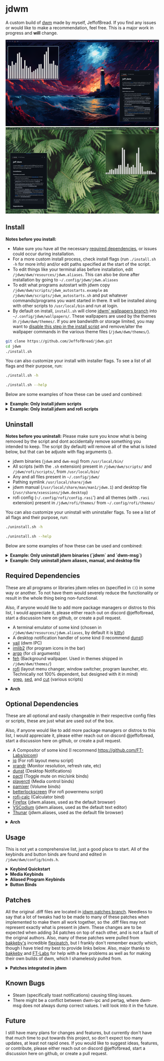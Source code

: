 # jdwm

A custom build of [dwm](https://dwm.suckless.org/) made by myself, JeffofBread. If you find any issues or would like to make a recommendation, feel free. This is a major work in progress and **will** change.

<img src="https://github.com/JeffofBread/jdwm/blob/screenshots/jdwm_storm.png"> 
<img src="https://github.com/JeffofBread/jdwm/blob/screenshots/jdwm_lush.png">

## Install

**Notes before you install:**
 - Make sure you have all the necessary [required dependencies](#required-dependencies), or issues could occur during installation.
 - For a more custom install process, check install flags (run `./install.sh -h` for more info) and/or edit paths specified at the start of the script.
 - To edit things like your terminal alias before installation, edit `/jdwm/dwm/resources/jdwm.aliases`. This can also be done after installation by going to `~/.config/jdwm/jdwm.aliases`
 - To edit what programs autostart with jdwm copy `/jdwm/dwm/scripts/jdwm_autostarts.example` as `/jdwm/dwm/scripts/jdwm_autostarts.sh` and put whatever commands/programs you want started in there. It will be installed along with other scripts to `/usr/local/bin` and run at login.
 - By default on install, `install.sh` will clone [jdwm' wallpapers branch](https://github.com/JeffofBread/jdwm/tree/wallpapers) into `~/.config/jdwm/wallpapers/`. These wallpapers are used by the themes in `/jdwm/dwm/themes/`. If you are bandwidth or storage limited, you may want to [disable this step in the install script](https://github.com/JeffofBread/jdwm/blob/2785f37afb877c014ec3e551911a805ec216c1cf/install.sh#L235) and remove/alter the wallpaper commands in the various theme files (`/jdwm/dwm/themes/`).

```bash
git clone https://github.com/JeffofBread/jdwm.git
cd jdwm
./install.sh
```

You can also customize your install with installer flags. To see a list of all flags and their purpose, run:

```bash
./install.sh -h
```
```bash
./install.sh --help
```

Below are some examples of how these can be used and combined:

<details><summary><b>Example: Only install jdwm scripts</b></summary>

```bash
./install -js
```
```bash
./install --jdwm-scripts
```
</details>

<details><summary><b>Example: Only install jdwm and rofi scripts</b></summary>

```bash
./install -js -rs
```
```bash
./install --jdwm-scripts --rofi-scripts
```
</details>

## Uninstall

**Notes before you uninstall:**
 Please make sure you know what is being removed by the script and dont accidentally remove something you intended to keep. The script (by default) will remove all of the what is listed below, but that can be adjuste with flag arguments ().
 - jdwm binaries (`jdwm` and `dwm-msg`) from `/usr/local/bin/`
 - All scripts (with the `.sh` extension) present in `/jdwm/dwm/scripts/` and `/jdwm/rofi/scripts/`, from `/usr/local/bin/`
 - Any and all files present in `~/.config/jdwm/`
 - Pathing symlink `/usr/local/share/jdwm`
 - jdwm manual (`/usr/local/share/man/man1/jdwm.1`) and desktop file (`/usr/share/xsessions/jdwm.desktop`)
 - rofi config (`~/.config/rofi/config.rasi`') and all themes (with `.rasi` extension) present in `/jdwm/rofi/themes/` from `~/.config/rofi/themes/`

You can also customize your uninstall with uninstaller flags. To see a list of all flags and their purpose, run:

```bash
./uninstall.sh -h
```
```bash
./uninstall.sh --help
```

Below are some examples of how these can be used and combined:

<details><summary><b>Example: Only uninstall jdwm binaries (`jdwm` and `dwm-msg`)</b></summary>

```bash
./install -jb
```
```bash
./install --jdwm-binaries
```
</details>

<details><summary><b>Example: Only uninstall jdwm aliases, manual, and desktop file</b></summary>

```bash
./install -ja -jd -jm
```
```bash
./install --jdwm-aliases --jdwm-desktop-file --jdwm-manual
```
</details>

## Required Dependencies

These are all programs or libraries jdwm relies on (specified in `()`) in some way or another. To not have them would severely reduce the functionality or result in the whole thing being non-functional.

Also, if anyone would like to add more package managers or distros to this list, I would appreciate it, please either reach out on discord @jeffofbread, start a discussion here on github, or create a pull request. 

- A terminal emulator of some kind (chosen in `/jdwm/dwm/resources/jdwm.aliases`, by default it is [kitty](https://sw.kovidgoyal.net/kitty/))
- A desktop notification handler of some kind (I recommend [dunst](https://github.com/dunst-project/dunst))
- [yajl](https://lloyd.github.io/yajl/) (dwm IPC)
- [imlib2](https://docs.enlightenment.org/api/imlib2/html/) (for program icons in the bar)
- [argp](https://www.gnu.org/software/libc/manual/html_node/Argp.html) (for cli arguments)
- [feh](https://feh.finalrewind.org/) (Background wallpaper. Used in themes shipped in `/jdwm/dwm/themes/`)
- [rofi](https://github.com/davatorium/rofi) (layout menu changer, window switcher, program launcher, etc. Technically not 100% dependent, but designed with it in mind)
- [grep](https://www.gnu.org/software/grep/manual/grep.html), [sed](https://www.gnu.org/software/sed/manual/sed.html), and [cut](https://www.gnu.org/software/coreutils/cut) (various scripts)

<details><summary><b>Arch</b></summary>

```bash
sudo pacman -S yajl imlib2 gcc feh rofi grep sed coreutils
```
or

```bash
yay -S yajl imlib2 gcc feh rofi grep sed coreutils
```

</details>

## Optional Dependencies

These are all optional and easily changeable in their respective config files or scripts, these are just what are used out of the box.

Also, if anyone would like to add more package managers or distros to this list, I would appreciate it, please either reach out on discord @jeffofbread, start a discussion here on github, or create a pull request. 

- A Compositor of some kind (I recommend https://github.com/FT-Labs/picom)
- [jq](https://github.com/jqlang/jq) (For rofi layout menu script)
- [xrandr](https://www.x.org/wiki/Projects/XRandR/) (Monitor resolution, refresh rate, etc)
- [dunst](https://github.com/dunst-project/dunst) (Desktop Notifications)
- [pactl](https://www.freedesktop.org/wiki/Software/PulseAudio/Documentation/User/CLI/#pactl) (Toggle mute on mic/sink binds)
- [playerctl](https://github.com/altdesktop/playerctl) (Media control binds)
- [pamixer](https://github.com/cdemoulins/pamixer) (Volume binds)
- [betterlockscreen](https://github.com/betterlockscreen/betterlockscreen) (For rofi powermenu script)
- [rofi-calc](https://github.com/svenstaro/rofi-calc/tree/master?tab=readme-ov-file) (Calculator bind)
- [Firefox](https://www.mozilla.org/en-US/firefox/new/) (jdwm.aliases, used as the default browser)
- [VSCodium](https://vscodium.com/) (jdwm.aliases, used as the default text editor)
- [Thunar](https://docs.xfce.org/xfce/thunar/start) (jdwm.aliases, used as the default file browser)

<details><summary><b>Arch</b></summary>

(Lacks [betterlockscreen](https://github.com/betterlockscreen/betterlockscreen) and [VSCodium](https://vscodium.com/) because they are AURs)
```bash
sudo pacman -S jq xorg-xrandr dunst libpulse playerctl pamixer rofi-calc firefox thunar
```

or

```bash
yay -S jq xorg-xrandr dunst libpulse playerctl pamixer betterlockscreen rofi-calc firefox vscodium-bin thunar
```

</details>

## Usage

This is not yet a comprehensive list, just a good place to start. All of the keybinds and button binds are found and edited in `/jdwm/dwm/config/binds.h`. 

<details><summary><b>Keybind Quickstart</b></summary><p><div>

These are just the keybinds I find myself using the most often, though "*quick*" might not be the best descriptor here. In the interest of keeping this a little shorter, I won't include them here, but I would also recommend checking out the media keybinds as well. 

Keybind | Action
----------------- | ----------
 <kbd>Win</kbd> + <kbd>Q</kbd> | Kill focused window 
 <kbd>Win</kbd> + <kbd>1</kbd> .. <kbd>9</kbd> | Navigate to `number` tag on the focused monitor
 <kbd>Win</kbd> + <kbd>Shift</kbd> + <kbd>1</kbd> .. <kbd>9</kbd> | Send focused window and view to `number` tag on the focused monitor
 <kbd>Win</kbd> + <kbd>D</kbd> | rofi application launcher
 <kbd>Win</kbd> + <kbd>D</kbd> | rofi power menu
 <kbd>Win</kbd> + <kbd>L</kbd> | rofi layout switcher
 <kbd>Win</kbd> + <kbd>H</kbd> | rofi based theme switcher (switches jdwm's and rofi's theme)
 <kbd>Alt</kbd> + <kbd>Tab</kbd> | rofi window switcher
 <kbd>Win</kbd> + <kbd>Enter</kbd> | Spawn `$TERM` (Found in `jdwm.aliases`, by default [kitty](https://sw.kovidgoyal.net/kitty/))
 <kbd>Win</kbd> + <kbd>W</kbd> | Spawn `$BROWSER` (Found in `jdwm.aliases`, by default [Firefox](https://www.mozilla.org/en-US/firefox/new/))
 <kbd>Win</kbd> + <kbd>C</kbd> | Spawn `$CODE_EDITOR` (Found in `jdwm.aliases`, by default [VSCodium](https://vscodium.com/))
 <kbd>Win</kbd> + <kbd>A</kbd> | Spawn `$FILE_MANAGER` (Found in `jdwm.aliases`, by default [Thunar](https://docs.xfce.org/xfce/thunar/start))
 <kbd>Win</kbd> + <kbd>~</kbd> | Spawn `$SCRATCHPAD` (Found in `jdwm.aliases`, by default [kitty](https://sw.kovidgoyal.net/kitty/))
 <kbd>Win</kbd> + <kbd>Shift</kbd> + <kbd>~</kbd> | Spawn another `$SCRATCHPAD` 
 <kbd>Win</kbd> + <kbd>&leftarrow;</kbd> | Move focus to the next left monitor
 <kbd>Win</kbd> + <kbd>&rightarrow;</kbd> | Move focus to the next right monitor
 <kbd>Win</kbd> + <kbd>Shift</kbd> + <kbd>&leftarrow;</kbd> | Move focused window to next left monitor
 <kbd>Win</kbd> + <kbd>Shift</kbd> + <kbd>&rightarrow;</kbd> | Move focused window to next right monitor
 <kbd>Win</kbd> + <kbd>&uparrow;</kbd> | Move focus up client stack
 <kbd>Win</kbd> + <kbd>&downarrow;</kbd> | Move focus down client stack
 <kbd>Win</kbd> + <kbd>Shift</kbd> + <kbd>&uparrow;</kbd> | Move focused window up a tag
 <kbd>Win</kbd> + <kbd>Shift</kbd> + <kbd>&downarrow;</kbd> | Move focused window down a tag
 <kbd>Win</kbd> + <kbd>F</kbd> | Make the focused window fullscreen, taking up the whole monitor
 <kbd>Win</kbd> + <kbd>Shift</kbd> + <kbd>F</kbd> | Fake Fullscreen, makes the focused window respect layout even when, for example, a YouTube video is fullscreen. 
 <kbd>Win</kbd> + <kbd>Shift</kbd> + <kbd>Q</kbd> | Reload jdwm, same as sending `kill -HUP $(pidof jdwm)`
 <kbd>Win</kbd> + <kbd>Control</kbd> + <kbd>Shift</kbd> + <kbd>Q</kbd> | Quit jdwm, same as sending `kill -TERM $(pidof jdwm)` 

</div></p></details>

<details><summary><b>Media Keybinds</b></summary><p><div>

Keybind | Action
----------------- | ----------
 <kbd>Win</kbd> + <kbd>PageUp</kbd> | Increase volume by 5% using [pamixer](https://github.com/cdemoulins/pamixer)
 <kbd>Win</kbd> + <kbd>PageDown</kbd> | Decrease volume by 5% using [pamixer](https://github.com/cdemoulins/pamixer) 
 <kbd>Win</kbd> + <kbd>ScrollLock</kbd> | Play the next song in queue using [playerctl](https://github.com/altdesktop/playerctl)
 <kbd>Win</kbd> + <kbd>Print</kbd> | Play the previous song in queue using [playerctl](https://github.com/altdesktop/playerctl)
 <kbd>Win</kbd> + <kbd>Home</kbd> | Skip 10 seconds forward using [playerctl](https://github.com/altdesktop/playerctl)
 <kbd>Win</kbd> + <kbd>Home</kbd> | Rewind 10 seconds backwards using [playerctl](https://github.com/altdesktop/playerctl)
 <kbd>Win</kbd> + <kbd>Pause</kbd> | Pause/Play media using [playerctl](https://github.com/altdesktop/playerctl)
 <kbd>Win</kbd> + <kbd>Insert</kbd> | Toggle mute audio output using [pactl](https://www.freedesktop.org/wiki/Software/PulseAudio/Documentation/User/CLI/#pactl)
 <kbd>Win</kbd> + <kbd>Delete</kbd> | Toggle mute microphone using [pactl](https://www.freedesktop.org/wiki/Software/PulseAudio/Documentation/User/CLI/#pactl)

</div></p></details>

<details><summary><b>Aliased Program Keybinds</b></summary><p><div>

Keybind | Action
----------------- | ----------
 <kbd>Win</kbd> + <kbd>Enter</kbd> | Spawn `$TERM` (Found in `jdwm.aliases`, by default [kitty](https://sw.kovidgoyal.net/kitty/))
 <kbd>MMB</kbd> on Window Title | Spawn `$TERM` (Found in `jdwm.aliases`, by default [kitty](https://sw.kovidgoyal.net/kitty/))
 <kbd>Win</kbd> + <kbd>W</kbd> | Spawn `$BROWSER` (Found in `jdwm.aliases`, by default [Firefox](https://www.mozilla.org/en-US/firefox/new/))
 <kbd>Win</kbd> + <kbd>C</kbd> | Spawn `$CODE_EDITOR` (Found in `jdwm.aliases`, by default [VSCodium](https://vscodium.com/))
 <kbd>Win</kbd> + <kbd>A</kbd> | Spawn `$FILE_MANAGER` (Found in `jdwm.aliases`, by default [Thunar](https://docs.xfce.org/xfce/thunar/start))
 <kbd>Control</kbd> + <kbd>Shift</kbd> + <kbd>Q</kbd> | Spawn `$RECOMPILE_TERM` (Found in `jdwm.aliases`, by default [kitty](https://sw.kovidgoyal.net/kitty/))
 <kbd>Win</kbd> + <kbd>~</kbd> | Spawn `$SCRATCHPAD` (Found in `jdwm.aliases`, by default [kitty](https://sw.kovidgoyal.net/kitty/))
 <kbd>Win</kbd> + <kbd>Shift</kbd> + <kbd>~</kbd> | Spawn another `$SCRATCHPAD` 

</div></p></details>

<details><summary><b>Button Binds</b></summary><p><div>

Button + Keybind | Bar Section | Action
---------------- | ----------- | ----------
 <kbd>LMB</kbd> | Layout Symbol | Toggle between most recent layouts
 <kbd>LMB</kbd> | Tag Number | Send focus to that tag
 <kbd>LMB</kbd> + <kbd>Win</kbd> | Tag Number | Send focus and focused window to that tag
 <kbd>LMB</kbd> + <kbd>Win</kbd> | Window | Click and drag floating windows around
 <kbd>LMB</kbd> + <kbd>Win</kbd> + <kbd>Control</kbd> | Window | Click and drag any non-floating window into floating
 <kbd>MMB</kbd> | Window Title | Spawn `$TERM` (Found in `jdwm.aliases`, by default [kitty](https://sw.kovidgoyal.net/kitty/))
 <kbd>MMB</kbd> | Layout Symbol | Spawn rofi based theme switcher (switches jdwm's and rofi's theme)
 <kbd>MMB</kbd> + <kbd>Win</kbd> | Window | Toggle window's floating state
 <kbd>RMB</kbd> | Layout Symbol | Spawn rofi layout switcher
 <kbd>RMB</kbd> | Tag Number | Focus that tag as well as your current tag (view both at the same time)
 <kbd>RMB</kbd> + <kbd>Win</kbd> | Window | Click and drag floating window's edge to resize the window

</div></p></details>

## Patches

All the original .diff files are located in [jdwm patches branch](https://github.com/JeffofBread/jdwm/tree/patches). Needless to say that a lot of tweaks had to be made to many of these patches when implemented to make them all work together, so the .diff files may not represent exactly what is present in jdwm. These changes are to be expected when adding 34 patches on top of each other, and is not a fault of the original authors. Also, many of these patches were pulled from [bakkeby's](https://github.com/bakkeby) incredible [flexipatch](https://github.com/bakkeby/dwm-flexipatch), but I frankly don't remember exactly which, though I have tried my best to provide links below. Also, major thanks to [bakkeby](https://github.com/bakkeby) and [FT-Labs](https://github.com/FT-Labs) for help with a few problems as well as for making their own builds of dwm, which I shamelessly pulled from.


<details><summary><b>Patches integrated in jdwm</b></summary>
<br>

- [alwayscenter](https://dwm.suckless.org/patches/alwayscenter/)
- [barpadding](https://dwm.suckless.org/patches/barpadding/)
- [bartoggle](https://dwm.suckless.org/patches/bartoggle/)
- [centeredwindowname](https://dwm.suckless.org/patches/centeredwindowname/)
- [colorbar](https://dwm.suckless.org/patches/colorbar/)
- [cursorwarp](https://dwm.suckless.org/patches/cursorwarp/)
- [desktopicons](https://github.com/bakkeby/patches/blob/master/dwm/dwm-desktop_icons-6.5.diff)
- [dragmfacts](https://dwm.suckless.org/patches/dragmfact/)
- [ewmhtags](https://dwm.suckless.org/patches/ewmhtags/)
- [floatbordercolor](https://dwm.suckless.org/patches/float_border_color/)
- [floatborderwidth](https://dwm.suckless.org/patches/floatborderwidth/)
- [fullscreencompilation](https://github.com/bakkeby/patches/wiki/fullscreen-compilation)
- [hidevacanttags](https://dwm.suckless.org/patches/hide_vacant_tags/)
- [ignoretransientwindows](https://dwm.suckless.org/patches/ignore_transient_windows/)
- [ipc](https://github.com/mihirlad55/dwm-ipc)
- [layoutscroll](https://dwm.suckless.org/patches/layoutscroll/)
- [noborderflicker](https://dwm.suckless.org/patches/noborderflicker/)
- [pertag](https://dwm.suckless.org/patches/pertag/)
- [preserveonrestart](https://dwm.suckless.org/patches/preserveonrestart/)
- [resizecorners](https://dwm.suckless.org/patches/resizecorners/)
- [restartsig](https://dwm.suckless.org/patches/restartsig/)
- [rotatestack](https://dwm.suckless.org/patches/rotatestack/)
- [scratchpad](https://dwm.suckless.org/patches/scratchpad/)
- [shiftools](https://dwm.suckless.org/patches/shift-tools/)
- [statuspadding](https://dwm.suckless.org/patches/statuspadding/)
- [steam](https://dwm.suckless.org/patches/steam/)
- [sticky](https://dwm.suckless.org/patches/sticky/)
- [stickyindicator](https://dwm.suckless.org/patches/stickyindicator/)
- [switchallmonitortags](https://dwm.suckless.org/patches/switch_all_monitor_tags/)
- [systray](https://dwm.suckless.org/patches/systray/)
- [underlinetags](https://dwm.suckless.org/patches/underlinetags/)
- [unmanaged](https://github.com/bakkeby/patches/blob/master/dwm/dwm-unmanaged-6.5.diff)
- [vanitygaps](https://dwm.suckless.org/patches/vanitygaps/)
- [winicon](https://dwm.suckless.org/patches/winicon/)

</details>

## Known Bugs

- Steam (specifically toast notifications) causing tiling issues.
- There might be a conflict between dwm-ipc and pertag, where dwm-msg does not always dump correct values. I will look into it in the future. 

## Future

I still have many plans for changes and features, but currently don't have that much time to put towards this project, so don't expect too many updates, at least not rapid ones. If you would like to suggest ideas, features, or contribute, please either reach out on discord @jeffofbread, start a discussion here on github, or create a pull request. 

